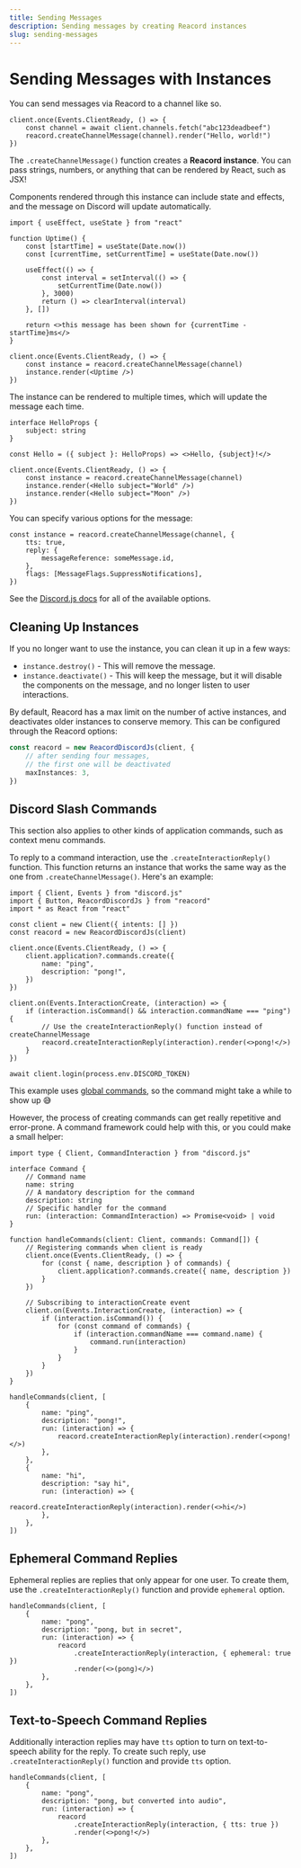 ```yaml
---
title: Sending Messages
description: Sending messages by creating Reacord instances
slug: sending-messages
---
```


# Sending Messages with Instances

You can send messages via Reacord to a channel like so.

```tsx
client.once(Events.ClientReady, () => {
	const channel = await client.channels.fetch("abc123deadbeef")
	reacord.createChannelMessage(channel).render("Hello, world!")
})
```

The `.createChannelMessage()` function creates a **Reacord instance**. You can pass strings, numbers, or anything that can be rendered by React, such as JSX!

Components rendered through this instance can include state and effects, and the message on Discord will update automatically.

```tsx
import { useEffect, useState } from "react"

function Uptime() {
	const [startTime] = useState(Date.now())
	const [currentTime, setCurrentTime] = useState(Date.now())

	useEffect(() => {
		const interval = setInterval(() => {
			setCurrentTime(Date.now())
		}, 3000)
		return () => clearInterval(interval)
	}, [])

	return <>this message has been shown for {currentTime - startTime}ms</>
}

client.once(Events.ClientReady, () => {
	const instance = reacord.createChannelMessage(channel)
	instance.render(<Uptime />)
})
```

The instance can be rendered to multiple times, which will update the message each time.

```tsx
interface HelloProps {
	subject: string
}

const Hello = ({ subject }: HelloProps) => <>Hello, {subject}!</>

client.once(Events.ClientReady, () => {
	const instance = reacord.createChannelMessage(channel)
	instance.render(<Hello subject="World" />)
	instance.render(<Hello subject="Moon" />)
})
```

You can specify various options for the message:

```tsx
const instance = reacord.createChannelMessage(channel, {
	tts: true,
	reply: {
		messageReference: someMessage.id,
	},
	flags: [MessageFlags.SuppressNotifications],
})
```

See the [Discord.js docs](https://discord.js.org/#/docs/discord.js/main/typedef/MessageCreateOptions) for all of the available options.

## Cleaning Up Instances

If you no longer want to use the instance, you can clean it up in a few ways:

- `instance.destroy()` - This will remove the message.
- `instance.deactivate()` - This will keep the message, but it will disable the components on the message, and no longer listen to user interactions.

By default, Reacord has a max limit on the number of active instances, and deactivates older instances to conserve memory. This can be configured through the Reacord options:

```ts
const reacord = new ReacordDiscordJs(client, {
	// after sending four messages,
	// the first one will be deactivated
	maxInstances: 3,
})
```

## Discord Slash Commands

<aside>
This section also applies to other kinds of application commands, such as context menu commands.
</aside>

To reply to a command interaction, use the `.createInteractionReply()` function. This function returns an instance that works the same way as the one from `.createChannelMessage()`. Here's an example:

```tsx
import { Client, Events } from "discord.js"
import { Button, ReacordDiscordJs } from "reacord"
import * as React from "react"

const client = new Client({ intents: [] })
const reacord = new ReacordDiscordJs(client)

client.once(Events.ClientReady, () => {
	client.application?.commands.create({
		name: "ping",
		description: "pong!",
	})
})

client.on(Events.InteractionCreate, (interaction) => {
	if (interaction.isCommand() && interaction.commandName === "ping") {
		// Use the createInteractionReply() function instead of createChannelMessage
		reacord.createInteractionReply(interaction).render(<>pong!</>)
	}
})

await client.login(process.env.DISCORD_TOKEN)
```

<aside>
This example uses <a href="https://discord.com/developers/docs/interactions/application-commands#registering-a-command">global commands</a>, so the command might take a while to show up 😅
</aside>

However, the process of creating commands can get really repetitive and error-prone. A command framework could help with this, or you could make a small helper:

```tsx
import type { Client, CommandInteraction } from "discord.js"

interface Command {
	// Command name
	name: string
	// A mandatory description for the command
	description: string
	// Specific handler for the command
	run: (interaction: CommandInteraction) => Promise<void> | void
}

function handleCommands(client: Client, commands: Command[]) {
	// Registering commands when client is ready
	client.once(Events.ClientReady, () => {
		for (const { name, description } of commands) {
			client.application?.commands.create({ name, description })
		}
	})

	// Subscribing to interactionCreate event
	client.on(Events.InteractionCreate, (interaction) => {
		if (interaction.isCommand()) {
			for (const command of commands) {
				if (interaction.commandName === command.name) {
					command.run(interaction)
				}
			}
		}
	})
}
```

```tsx
handleCommands(client, [
	{
		name: "ping",
		description: "pong!",
		run: (interaction) => {
			reacord.createInteractionReply(interaction).render(<>pong!</>)
		},
	},
	{
		name: "hi",
		description: "say hi",
		run: (interaction) => {
			reacord.createInteractionReply(interaction).render(<>hi</>)
		},
	},
])
```

## Ephemeral Command Replies

Ephemeral replies are replies that only appear for one user. To create them, use the `.createInteractionReply()` function and provide `ephemeral` option.

```tsx
handleCommands(client, [
	{
		name: "pong",
		description: "pong, but in secret",
		run: (interaction) => {
			reacord
				.createInteractionReply(interaction, { ephemeral: true })
				.render(<>(pong)</>)
		},
	},
])
```

## Text-to-Speech Command Replies

Additionally interaction replies may have `tts` option to turn on text-to-speech ability for the reply. To create such reply, use `.createInteractionReply()` function and provide `tts` option.

```tsx
handleCommands(client, [
	{
		name: "pong",
		description: "pong, but converted into audio",
		run: (interaction) => {
			reacord
				.createInteractionReply(interaction, { tts: true })
				.render(<>pong!</>)
		},
	},
])
```

